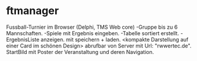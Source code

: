# ftmanager
Fussball-Turnier im Browser (Delphi, TMS Web core)
-Gruppe bis zu 6 Mannschaften.
-Spiele mit Ergebnis eingeben.
-Tabelle sortiert erstellt.
-ErgebnisListe anzeigen.
mit speichern + laden.
<kompakte Darstellung auf einer Card im schönen Design>
abrufbar von Server mit Url: "rwwertec.de".
StartBild mit Poster der Veranstaltung und deren Navigation.
